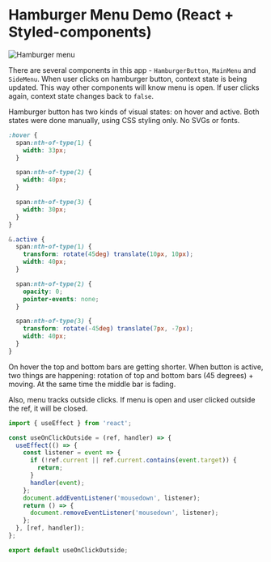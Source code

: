 # Hamburger Menu Demo (React + Styled-components)

![Hamburger menu](https://user-images.githubusercontent.com/78280/65647099-94ac6200-e00e-11e9-9732-ca29761eb2d5.gif)

There are several components in this app - ```HamburgerButton```, ```MainMenu``` and ```SideMenu```. When user clicks on hamburger button, context state is being updated. This way other components will know menu is open. If user clicks again, context state changes back to ```false```.

Hamburger button has two kinds of visual states: on hover and active. Both states were done manually, using CSS styling only. No SVGs or fonts.

```scss
:hover {
  span:nth-of-type(1) {
    width: 33px;
  }

  span:nth-of-type(2) {
    width: 40px;
  }

  span:nth-of-type(3) {
    width: 30px;
  }
}

&.active {
  span:nth-of-type(1) {
    transform: rotate(45deg) translate(10px, 10px);
    width: 40px;
  }

  span:nth-of-type(2) {
    opacity: 0;
    pointer-events: none;
  }

  span:nth-of-type(3) {
    transform: rotate(-45deg) translate(7px, -7px);
    width: 40px;
  }
}  
```

On hover the top and bottom bars are getting shorter. When button is active, two things are happening: rotation of top and bottom bars (45 degrees) + moving. At the same time the middle bar is fading.

Also, menu tracks outside clicks. If menu is open and user clicked outside the ref, it will be closed. 

```jsx
import { useEffect } from 'react';

const useOnClickOutside = (ref, handler) => {
  useEffect(() => {
    const listener = event => {
      if (!ref.current || ref.current.contains(event.target)) {
        return;
      }
      handler(event);
    };
    document.addEventListener('mousedown', listener);
    return () => {
      document.removeEventListener('mousedown', listener);
    };
  }, [ref, handler]);
};

export default useOnClickOutside;
```
